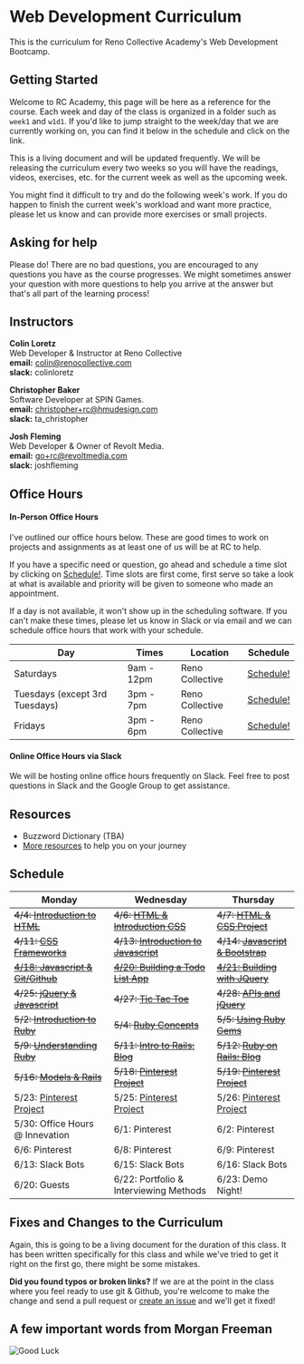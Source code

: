 # Web Development Curriculum

This is the curriculum for Reno Collective Academy's Web Development Bootcamp.

## Getting Started
Welcome to RC Academy, this page will be here as a reference for the course. Each week and day of the class is organized in a folder such as `week1` and `w1d1`. If you'd like to jump straight to the week/day that we are currently working on, you can find it below in the schedule and click on the link.

This is a living document and will be updated frequently. We will be releasing the curriculum every two weeks so you will have the readings, videos, exercises, etc. for the current week as well as the upcoming week.

You might find it difficult to try and do the following week's work. If you do happen to finish the current week's workload and want more practice, please let us know and can provide more exercises or small projects.

## Asking for help

Please do! There are no bad questions, you are encouraged to any questions you have as the course progresses. We might sometimes answer your question with more questions to help you arrive at the answer but that's all part of the learning process!

## Instructors

**Colin Loretz**  
Web Developer & Instructor at Reno Collective  
**email:** colin@renocollective.com  
**slack:** colinloretz

**Christopher Baker**  
Software Developer at SPIN Games.  
**email:** christopher+rc@hmudesign.com  
**slack:** ta_christopher

**Josh Fleming**  
Web Developer & Owner of Revolt Media.  
**email:** go+rc@revoltmedia.com  
**slack:** joshfleming

## Office Hours

#### In-Person Office Hours

I've outlined our office hours below. These are good times to work on projects and assignments as at least one of us will be at RC to help.

If you have a specific need or question, go ahead and schedule a time slot by clicking on [Schedule!](https://calendly.com/colinloretz/officehours). Time slots are first come, first serve so take a look at what is available and priority will be given to someone who made an appointment.

If a day is not available, it won't show up in the scheduling software. If you can't make these times, please let us know in Slack or via email and we can schedule office hours that work with your schedule.

| Day       | Times | Location   |  Schedule |
| ----------|-------|------------|-------------|
| Saturdays | 9am - 12pm | Reno Collective | [Schedule!](https://calendly.com/colinloretz/officehours) |
| Tuesdays (except 3rd Tuesdays) |  3pm - 7pm  | Reno Collective  | [Schedule!](https://calendly.com/colinloretz/officehours) |
| Fridays  |  3pm - 6pm  | Reno Collective  | [Schedule!](https://calendly.com/colinloretz/officehours) |

#### Online Office Hours via Slack
We will be hosting online office hours frequently on Slack. Feel free to post questions in Slack and the Google Group to get assistance.

## Resources
* Buzzword Dictionary (TBA)
* [More resources](./resources) to help you on your journey

## Schedule

| Monday | Wednesday | Thursday |
|--------|-----------|----------|
| ~~4/4: [Introduction to HTML](./week1)~~    | ~~4/6: [HTML & Introduction CSS](./week1)~~    | ~~4/7: [HTML & CSS Project](./week1)~~      |
| ~~4/11: [CSS Frameworks](./week2)~~ | ~~4/13: [Introduction to Javascript](./week2)~~ | ~~4/14: [Javascript & Bootstrap](./week2)~~ |
| ~~[4/18: Javascript & Git/Github](./week3)~~  | ~~[4/20: Building a Todo List App](./week3)~~ | ~~[4/21: Building with JQuery](./week3)~~ |
| ~~4/25: [jQuery & Javascript](./week4)~~ | ~~4/27: [Tic Tac Toe](./week4)~~ | ~~4/28: [APIs and jQuery](./week4)~~ |
| ~~5/2: [Introduction to Ruby](./week5)~~ | ~~5/4: [Ruby Concepts](./week5)~~ | ~~5/5: [Using Ruby Gems](./week5)~~ |
| ~~5/9: [Understanding Ruby](./week6)~~ | ~~5/11: [Intro to Rails: Blog](./week6)~~ | ~~5/12: [Ruby on Rails: Blog](./week6)~~ |
| ~~5/16: [Models & Rails](./week7)~~ | ~~5/18: [Pinterest Project](./week7)~~ | ~~5/19: [Pinterest Project](./week7)~~ |
| 5/23: [Pinterest Project](./week8) | 5/25: [Pinterest Project](./week8) | 5/26: [Pinterest Project](./week8) |
| 5/30: Office Hours @ Innevation | 6/1: Pinterest | 6/2: Pinterest |
| 6/6: Pinterest | 6/8: Pinterest | 6/9: Pinterest |
| 6/13: Slack Bots  | 6/15: Slack Bots | 6/16: Slack Bots |
| 6/20: Guests | 6/22: Portfolio & Interviewing Methods | 6/23: Demo Night!|

## Fixes and Changes to the Curriculum
Again, this is going to be a living document for the duration of this class. It has been written specifically for this class and while we've tried to get it right on the first go, there might be some mistakes.

**Did you found typos or broken links?** If we are at the point in the class where you feel ready to use git & Github, you're welcome to make the change and send a pull request or [create an issue]() and we'll get it fixed!

## A few important words from Morgan Freeman
![Good Luck](./zimages/freeman.gif)
